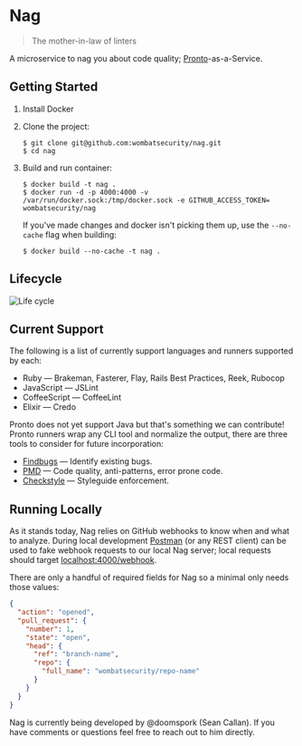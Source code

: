 # Nag

> The mother-in-law of linters

A microservice to nag you about code quality; [Pronto](https://github.com/mmozuras/pronto)-as-a-Service.

## Getting Started

1. Install Docker

2. Clone the project:

	```shell
	$ git clone git@github.com:wombatsecurity/nag.git
	$ cd nag
	```

3. Build and run container:

	```shell
	$ docker build -t nag .
	$ docker run -d -p 4000:4000 -v /var/run/docker.sock:/tmp/docker.sock -e GITHUB_ACCESS_TOKEN= wombatsecurity/nag
	```

	If you've made changes and docker isn't picking them up, use the `--no-cache` flag when building:

	```shell
	$ docker build --no-cache -t nag .
	```

## Lifecycle

![Life cycle](lifecycle.png)

## Current Support

The following is a list of currently support languages and runners supported by each:

- Ruby — Brakeman, Fasterer, Flay, Rails Best Practices, Reek, Rubocop
- JavaScript — JSLint
- CoffeeScript — CoffeeLint
- Elixir — Credo

Pronto does not yet support Java but that's something we can contribute! Pronto runners wrap any CLI tool and normalize the output, there are three tools to consider for future incorporation:

- [Findbugs](http://findbugs.sourceforge.net) — Identify existing bugs.
- [PMD](https://pmd.github.io) — Code quality, anti-patterns, error prone code.
- [Checkstyle](http://checkstyle.sourceforge.net) — Styleguide enforcement.

## Running Locally

As it stands today, Nag relies on GitHub webhooks to know when and what to analyze.  During local development [Postman](https://getpostman.com) (or any REST  client) can be used to fake webhook requests to our local Nag server; local requests should target [localhost:4000/webhook](http://localhost:4000/webhook).

There are only a handful of required fields for Nag so a minimal only needs those values:

```json
{
  "action": "opened",
  "pull_request": {
    "number": 1,
    "state": "open",
    "head": {
      "ref": "branch-name",
      "repo": {
        "full_name": "wombatsecurity/repo-name"
      }
    }
  }
}
```

Nag is currently being developed by @doomspork (Sean Callan).  If you have comments or questions feel free to reach out to him directly.

